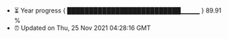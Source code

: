 - ⏳ Year progress { ██████████████████████████▁▁▁▁ } 89.91 %
- ⏰ Updated on Thu, 25 Nov 2021 04:28:16 GMT

